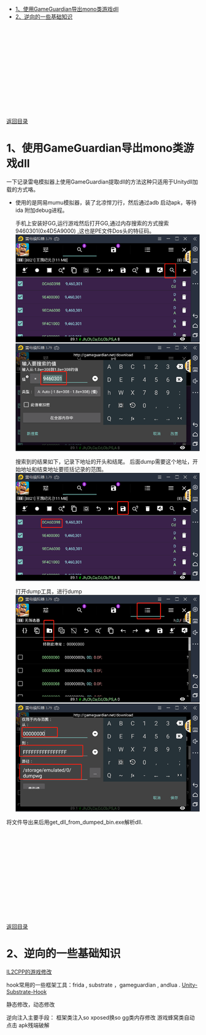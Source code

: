 * [1、使用GameGuardian导出mono类游戏dll](#001)
* [2、逆向的一些基础知识](#002)

<br><br><br><br><br><br><br><br><br><br><br><br><br><br>[返回目录](#001)
<h1 id="001">1、使用GameGuardian导出mono类游戏dll</h3>

一下记录雷电模拟器上使用GameGuardian提取dll的方法这种只适用于Unitydll加载的方式咯。

* 使用的是网易mumu模拟器，装了北凉悍刀行，然后通过adb 启动apk，等待 ida 附加debug进程。 
  
  手机上安装好GG,运行游戏然后打开GG,通过内存搜索的方式搜索9460301(0x4D5A9000) ,这也是PE文件Dos头的特征码。
  ![](Media/GG/gg_1.png)
  ![](Media/GG/gg_2.png)

  搜索到的结果如下，记录下地址的开头和结尾。 后面dump需要这个地址，开始地址和结束地址要揽括记录的范围。
  ![](Media/GG/gg_3.png)

  打开dump工具，进行dump
  ![](Media/GG/gg_4.png)
  ![](Media/GG/gg_5.png)

将文件导出来后用get_dll_from_dumped_bin.exe解析dll.


<br><br><br><br><br><br><br><br><br><br><br><br><br><br>[返回目录](#002)
<h1 id="002">2、逆向的一些基础知识</h3>

[IL2CPP的游戏修改](https://www.52pojie.cn/thread-982655-1-1.html)

hook常用的一些框架工具：frida , substrate ，gameguardian , andlua .
[Unity-Substrate-Hook](https://github.com/jbro129/Unity-Substrate-Hook-Android)

静态修改，动态修改

逆向注入主要手段：
框架类注入so
xposed换so
gg类内存修改
游戏蜂窝类自动点击
apk残端破解